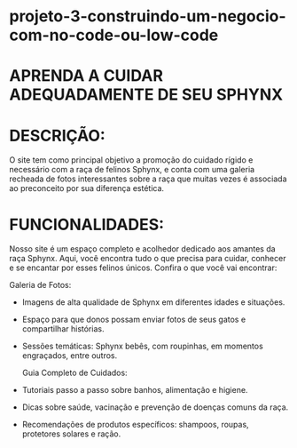 # projeto-3-construindo-um-negocio-com-no-code-ou-low-code
# APRENDA A CUIDAR ADEQUADAMENTE DE SEU SPHYNX

# DESCRIÇÃO:

O site tem como principal objetivo a promoção do cuidado rígido e necessário com a raça de felinos Sphynx, e conta com uma galeria recheada de fotos interessantes sobre a raça que muitas vezes é 
associada ao preconceito por sua diferença estética.

# FUNCIONALIDADES:

Nosso site é um espaço completo e acolhedor dedicado aos amantes da raça Sphynx. Aqui, você encontra tudo o que precisa para cuidar, conhecer e se encantar por esses felinos únicos. 
Confira o que você vai encontrar:

  Galeria de Fotos:
- Imagens de alta qualidade de Sphynx em diferentes idades e situações.
- Espaço para que donos possam enviar fotos de seus gatos e compartilhar histórias.
- Sessões temáticas: Sphynx bebês, com roupinhas, em momentos engraçados, entre outros.

  Guia Completo de Cuidados:
- Tutoriais passo a passo sobre banhos, alimentação e higiene.
- Dicas sobre saúde, vacinação e prevenção de doenças comuns da raça.
- Recomendações de produtos específicos: shampoos, roupas, protetores solares e ração.
